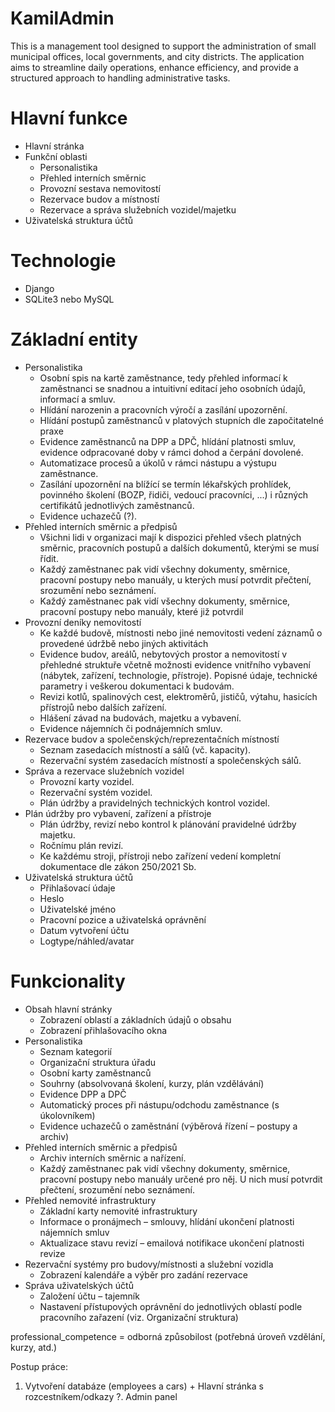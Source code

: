 # KamilAdmin
This is a management tool designed to support the administration of small municipal offices, local governments, and city districts. The application aims to streamline daily operations, enhance efficiency, and provide a structured approach to handling administrative tasks.

# Hlavní funkce
- Hlavní stránka
- Funkční oblasti
  - Personalistika
  - Přehled interních směrnic
  - Provozní sestava nemovitostí
  - Rezervace budov a místností
  - Rezervace a správa služebních vozidel/majetku
- Uživatelská struktura účtů

# Technologie
- Django
- SQLite3 nebo MySQL

# Základní entity
- Personalistika
  - Osobní spis na kartě zaměstnance, tedy přehled informací k zaměstnanci se 
snadnou a intuitivní editací jeho osobních údajů, informací a smluv.
  - Hlídání narozenin a pracovních výročí a zasílání upozornění.
  - Hlídání postupů zaměstnanců v platových stupních dle započitatelné praxe
  - Evidence zaměstnanců na DPP a DPČ, hlídání platnosti smluv, evidence 
odpracované doby v rámci dohod a čerpání dovolené.
  - Automatizace procesů a úkolů v rámci nástupu a výstupu zaměstnance.
  - Zasílání upozornění na blížící se termín lékařských prohlídek, povinného 
školení (BOZP, řidiči, vedoucí pracovníci, ...) i různých certifikátů 
jednotlivých zaměstnanců.
  - Evidence uchazečů (?).
- Přehled interních směrnic a předpisů
  - Všichni lidi v organizaci mají k dispozici přehled všech platných směrnic, 
pracovních postupů a dalších dokumentů, kterými se musí řídit.
  - Každý zaměstnanec pak vidí všechny dokumenty, směrnice, pracovní postupy 
nebo manuály, u kterých musí potvrdit přečtení, srozumění nebo seznámení.
  - Každý zaměstnanec pak vidí všechny dokumenty, směrnice, pracovní postupy 
nebo manuály, které již potvrdil
- Provozní deníky nemovitostí
  - Ke každé budově, místnosti nebo jiné nemovitosti vedení záznamů o 
provedené údržbě nebo jiných aktivitách
  - Evidence budov, areálů, nebytových prostor a nemovitostí v přehledné 
struktuře včetně možnosti evidence vnitřního vybavení (nábytek, zařízení, 
technologie, přístroje). Popisné údaje, technické parametry i veškerou 
dokumentaci k budovám.
  - Revizi kotlů, spalinových cest, elektroměrů, jističů, výtahu, hasicích přístrojů 
nebo dalších zařízení.
  - Hlášení závad na budovách, majetku a vybavení.
  - Evidence nájemních či podnájemních smluv.
- Rezervace budov a společenských/reprezentačních místností
  - Seznam zasedacích místností a sálů (vč. kapacity).
  - Rezervační systém zasedacích místností a společenských sálů.
- Správa a rezervace služebních vozidel
  - Provozní karty vozidel.
  - Rezervační systém vozidel.
  - Plán údržby a pravidelných technických kontrol vozidel.
- Plán údržby pro vybavení, zařízení a přístroje
  - Plán údržby, revizí nebo kontrol k plánování pravidelné údržby majetku.
  - Ročnímu plán revizí.
  - Ke každému stroji, přístroji nebo zařízení vedení kompletní dokumentace dle 
  zákon 250/2021 Sb.
- Uživatelská struktura účtů
  - Přihlašovací údaje
  - Heslo
  - Uživatelské jméno
  - Pracovní pozice a uživatelská oprávnění
  - Datum vytvoření účtu
  - Logtype/náhled/avatar
# Funkcionality
- Obsah hlavní stránky
  - Zobrazení oblastí a základních údajů o obsahu
  - Zobrazení přihlašovacího okna
- Personalistika
  - Seznam kategorií
  - Organizační struktura úřadu
  - Osobní karty zaměstnanců
  - Souhrny (absolvovaná školení, kurzy, plán vzdělávání)
  - Evidence DPP a DPČ
  - Automatický proces při nástupu/odchodu zaměstnance (s úkolovníkem)
  - Evidence uchazečů o zaměstnání (výběrová řízení – postupy a archiv)
- Přehled interních směrnic a předpisů
  - Archiv interních směrnic a nařízení.
  - Každý zaměstnanec pak vidí všechny dokumenty, směrnice, pracovní postupy 
nebo manuály určené pro něj. U nich musí potvrdit přečtení, srozumění nebo 
seznámení.
- Přehled nemovité infrastruktury
  - Základní karty nemovité infrastruktury
  - Informace o pronájmech – smlouvy, hlídání ukončení platnosti nájemních 
smluv
  - Aktualizace stavu revizí – emailová notifikace ukončení platnosti revize
- Rezervační systémy pro budovy/místnosti a služební vozidla
  - Zobrazení kalendáře a výběr pro zadání rezervace
- Správa uživatelských účtů
  - Založení účtu – tajemník
  - Nastavení přístupových oprávnění do jednotlivých oblastí podle pracovního 
zařazení (viz. Organizační struktura)

professional_competence = odborná způsobilost (potřebná úroveň vzdělání, kurzy, atd.)

Postup práce:
1. Vytvoření databáze (employees a cars) + Hlavní stránka s rozcestníkem/odkazy
?. Admin panel